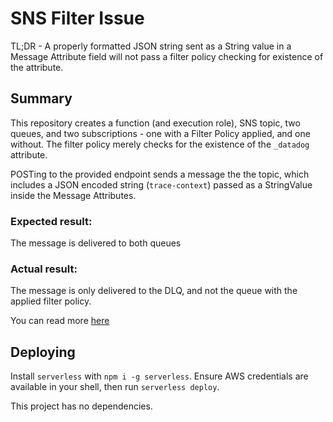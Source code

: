 # SNS Filter Issue

TL;DR - A properly formatted JSON string sent as a String value in a Message Attribute field will not pass a filter policy checking for existence of the attribute.

## Summary

This repository creates a function (and execution role), SNS topic, two queues, and two subscriptions - one with a Filter Policy applied, and one without.
The filter policy merely checks for the existence of the `_datadog` attribute.

POSTing to the provided endpoint sends a message the the topic, which includes a JSON encoded string (`trace-context`) passed as a StringValue inside the Message Attributes.

### Expected result:

The message is delivered to both queues

### Actual result:

The message is only delivered to the DLQ, and not the queue with the applied filter policy.

You can read more [here](https://docs.google.com/document/d/1H49O6H-OQLH8PdtrzGq951KJ6UJrK40DWvt8lqM4PpQ/edit#)

## Deploying

Install `serverless` with `npm i -g serverless`.
Ensure AWS credentials are available in your shell, then run `serverless deploy`.

This project has no dependencies.

